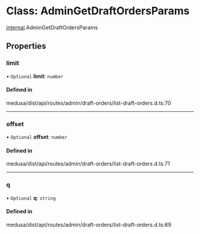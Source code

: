 # Class: AdminGetDraftOrdersParams

[internal](../modules/internal-8.md).AdminGetDraftOrdersParams

## Properties

### limit

• `Optional` **limit**: `number`

#### Defined in

medusa/dist/api/routes/admin/draft-orders/list-draft-orders.d.ts:70

___

### offset

• `Optional` **offset**: `number`

#### Defined in

medusa/dist/api/routes/admin/draft-orders/list-draft-orders.d.ts:71

___

### q

• `Optional` **q**: `string`

#### Defined in

medusa/dist/api/routes/admin/draft-orders/list-draft-orders.d.ts:69
